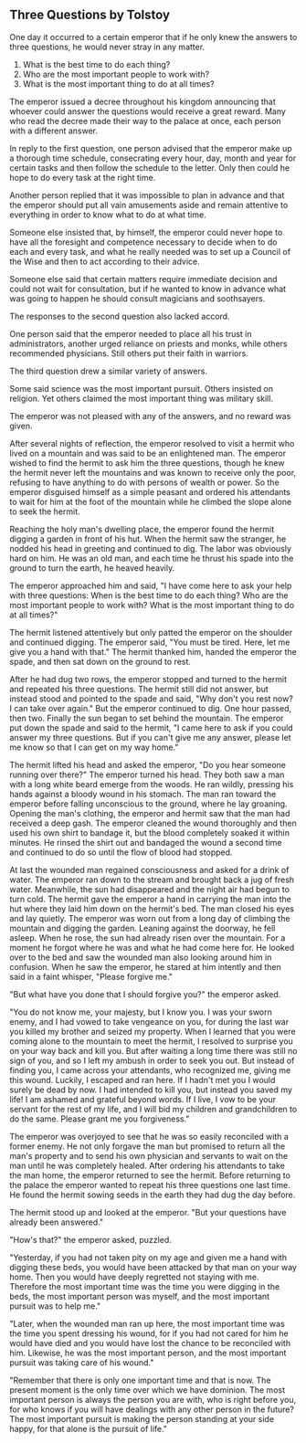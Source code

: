 ## Three Questions by Tolstoy

One day it occurred to a certain emperor that if he only
knew the answers to three questions, he would never stray in any
matter.

1. What is the best time to do each thing?
2. Who are the most important people to work with?
3. What is the most important thing to do at all times?

The emperor issued a decree throughout his kingdom
announcing that whoever could answer the questions would receive
a great reward. Many who read the decree made their way to the
palace at once, each person with a different answer.

In reply to the first question, one person advised that the
emperor make up a thorough time schedule, consecrating every
hour, day, month and year for certain tasks and then follow the
schedule to the letter. Only then could he hope to do every task
at the right time.

Another person replied that it was impossible to plan in
advance and that the emperor should put all vain amusements aside
and remain attentive to everything in order to know what to do at
what time.

Someone else insisted that, by himself, the emperor could
never hope to have all the foresight and competence necessary to
decide when to do each and every task, and what he really needed
was to set up a Council of the Wise and then to act according to
their advice.

Someone else said that certain matters require immediate
decision and could not wait for consultation, but if he wanted to
know in advance what was going to happen he should consult
magicians and soothsayers.

The responses to the second question also lacked accord.

One person said that the emperor needed to place all his
trust in administrators, another urged reliance on priests and
monks, while others recommended physicians. Still others put
their faith in warriors.

The third question drew a similar variety of answers.

Some said science was the most important pursuit. Others
insisted on religion. Yet others claimed the most important
thing was military skill.

The emperor was not pleased with any of the answers, and no
reward was given.

After several nights of reflection, the emperor resolved to
visit a hermit who lived on a mountain and was said to be an
enlightened man. The emperor wished to find the hermit to ask
him the three questions, though he knew the hermit never left the
mountains and was known to receive only the poor, refusing to
have anything to do with persons of wealth or power. So the
emperor disguised himself as a simple peasant and ordered his
attendants to wait for him at the foot of the mountain while he
climbed the slope alone to seek the hermit.

Reaching the holy man's dwelling place, the emperor found
the hermit digging a garden in front of his hut. When the hermit
saw the stranger, he nodded his head in greeting and continued to
dig. The labor was obviously hard on him. He was an old man,
and each time he thrust his spade into the ground to turn the
earth, he heaved heavily.

The emperor approached him and said, "I have come here to
ask your help with three questions: When is the best time to do
each thing? Who are the most important people to work with?
What is the most important thing to do at all times?"

The hermit listened attentively but only patted the emperor
on the shoulder and continued digging. The emperor said, "You
must be tired. Here, let me give you a hand with that." The
hermit thanked him, handed the emperor the spade, and then sat
down on the ground to rest.

After he had dug two rows, the emperor stopped and turned to
the hermit and repeated his three questions. The hermit still
did not answer, but instead stood and pointed to the spade and
said, "Why don't you rest now? I can take over again." But the
emperor continued to dig. One hour passed, then two. Finally
the sun began to set behind the mountain. The emperor put down
the spade and said to the hermit, "I came here to ask if you
could answer my three questions. But if you can't give me any
answer, please let me know so that I can get on my way home."

The hermit lifted his head and asked the emperor, "Do you
hear someone running over there?" The emperor turned his head.
They both saw a man with a long white beard emerge from the
woods. He ran wildly, pressing his hands against a bloody wound
in his stomach. The man ran toward the emperor before falling
unconscious to the ground, where he lay groaning. Opening the
man's clothing, the emperor and hermit saw that the man had
received a deep gash. The emperor cleaned the wound thoroughly
and then used his own shirt to bandage it, but the blood
completely soaked it within minutes. He rinsed the shirt out and
bandaged the wound a second time and continued to do so until the
flow of blood had stopped.

At last the wounded man regained consciousness and asked for
a drink of water. The emperor ran down to the stream and brought
back a jug of fresh water. Meanwhile, the sun had disappeared
and the night air had begun to turn cold. The hermit gave the
emperor a hand in carrying the man into the hut where they laid
him down on the hermit's bed. The man closed his eyes and lay
quietly. The emperor was worn out from a long day of climbing
the mountain and digging the garden. Leaning against the
doorway, he fell asleep. When he rose, the sun had already risen
over the mountain. For a moment he forgot where he was and what
he had come here for. He looked over to the bed and saw the
wounded man also looking around him in confusion. When he saw
the emperor, he stared at him intently and then said in a faint
whisper, "Please forgive me."

"But what have you done that I should forgive you?" the
emperor asked.

"You do not know me, your majesty, but I know you. I was
your sworn enemy, and I had vowed to take vengeance on you, for
during the last war you killed my brother and seized my property.
When I learned that you were coming alone to the mountain to meet
the hermit, I resolved to surprise you on your way back and kill
you. But after waiting a long time there was still no sign of
you, and so I left my ambush in order to seek you out. But
instead of finding you, I came across your attendants, who
recognized me, giving me this wound. Luckily, I escaped and ran
here. If I hadn't met you I would surely be dead by now. I had
intended to kill you, but instead you saved my life! I am
ashamed and grateful beyond words. If I live, I vow to be your
servant for the rest of my life, and I will bid my children and
grandchildren to do the same. Please grant me you forgiveness."

The emperor was overjoyed to see that he was so easily
reconciled with a former enemy. He not only forgave the man but
promised to return all the man's property and to send his own
physician and servants to wait on the man until he was completely
healed. After ordering his attendants to take the man home, the
emperor returned to see the hermit. Before returning to the
palace the emperor wanted to repeat his three questions one last
time. He found the hermit sowing seeds in the earth they had dug
the day before.

The hermit stood up and looked at the emperor. "But your
questions have already been answered."

"How's that?" the emperor asked, puzzled.

"Yesterday, if you had not taken pity on my age and given me
a hand with digging these beds, you would have been attacked by
that man on your way home. Then you would have deeply regretted
not staying with me. Therefore the most important time was the
time you were digging in the beds, the most important person was
myself, and the most important pursuit was to help me."

"Later, when the wounded man ran up here, the most important
time was the time you spent dressing his wound, for if you had
not cared for him he would have died and you would have lost the
chance to be reconciled with him. Likewise, he was the most
important person, and the most important pursuit was taking care
of his wound."

"Remember that there is only one important time and that is
now. The present moment is the only time over which we have
dominion. The most important person is always the person you are
with, who is right before you, for who knows if you will have
dealings with any other person in the future? The most important
pursuit is making the person standing at your side happy, for
that alone is the pursuit of life."

